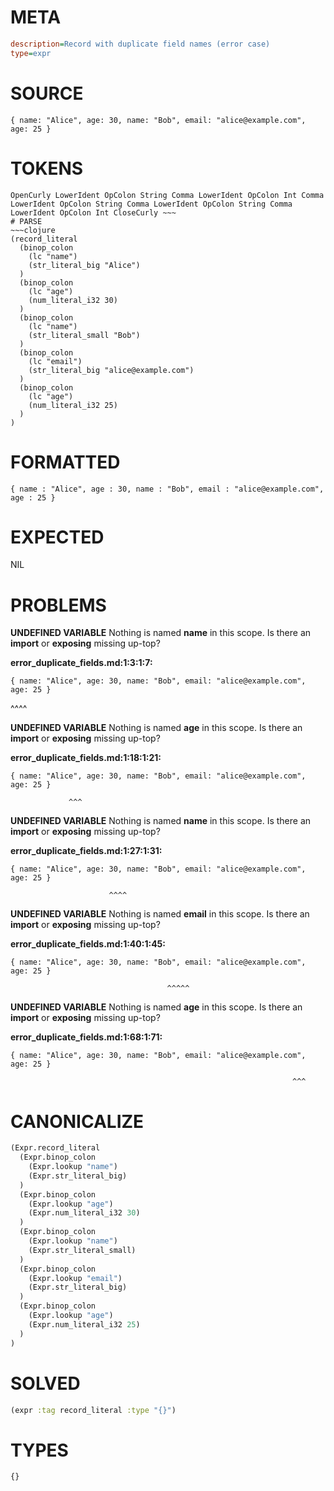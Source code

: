 # META
~~~ini
description=Record with duplicate field names (error case)
type=expr
~~~
# SOURCE
~~~roc
{ name: "Alice", age: 30, name: "Bob", email: "alice@example.com", age: 25 }
~~~
# TOKENS
~~~text
OpenCurly LowerIdent OpColon String Comma LowerIdent OpColon Int Comma LowerIdent OpColon String Comma LowerIdent OpColon String Comma LowerIdent OpColon Int CloseCurly ~~~
# PARSE
~~~clojure
(record_literal
  (binop_colon
    (lc "name")
    (str_literal_big "Alice")
  )
  (binop_colon
    (lc "age")
    (num_literal_i32 30)
  )
  (binop_colon
    (lc "name")
    (str_literal_small "Bob")
  )
  (binop_colon
    (lc "email")
    (str_literal_big "alice@example.com")
  )
  (binop_colon
    (lc "age")
    (num_literal_i32 25)
  )
)
~~~
# FORMATTED
~~~roc
{ name : "Alice", age : 30, name : "Bob", email : "alice@example.com", age : 25 }
~~~
# EXPECTED
NIL
# PROBLEMS
**UNDEFINED VARIABLE**
Nothing is named **name** in this scope.
Is there an **import** or **exposing** missing up-top?

**error_duplicate_fields.md:1:3:1:7:**
```roc
{ name: "Alice", age: 30, name: "Bob", email: "alice@example.com", age: 25 }
```
  ^^^^


**UNDEFINED VARIABLE**
Nothing is named **age** in this scope.
Is there an **import** or **exposing** missing up-top?

**error_duplicate_fields.md:1:18:1:21:**
```roc
{ name: "Alice", age: 30, name: "Bob", email: "alice@example.com", age: 25 }
```
                 ^^^


**UNDEFINED VARIABLE**
Nothing is named **name** in this scope.
Is there an **import** or **exposing** missing up-top?

**error_duplicate_fields.md:1:27:1:31:**
```roc
{ name: "Alice", age: 30, name: "Bob", email: "alice@example.com", age: 25 }
```
                          ^^^^


**UNDEFINED VARIABLE**
Nothing is named **email** in this scope.
Is there an **import** or **exposing** missing up-top?

**error_duplicate_fields.md:1:40:1:45:**
```roc
{ name: "Alice", age: 30, name: "Bob", email: "alice@example.com", age: 25 }
```
                                       ^^^^^


**UNDEFINED VARIABLE**
Nothing is named **age** in this scope.
Is there an **import** or **exposing** missing up-top?

**error_duplicate_fields.md:1:68:1:71:**
```roc
{ name: "Alice", age: 30, name: "Bob", email: "alice@example.com", age: 25 }
```
                                                                   ^^^


# CANONICALIZE
~~~clojure
(Expr.record_literal
  (Expr.binop_colon
    (Expr.lookup "name")
    (Expr.str_literal_big)
  )
  (Expr.binop_colon
    (Expr.lookup "age")
    (Expr.num_literal_i32 30)
  )
  (Expr.binop_colon
    (Expr.lookup "name")
    (Expr.str_literal_small)
  )
  (Expr.binop_colon
    (Expr.lookup "email")
    (Expr.str_literal_big)
  )
  (Expr.binop_colon
    (Expr.lookup "age")
    (Expr.num_literal_i32 25)
  )
)
~~~
# SOLVED
~~~clojure
(expr :tag record_literal :type "{}")
~~~
# TYPES
~~~roc
{}
~~~

